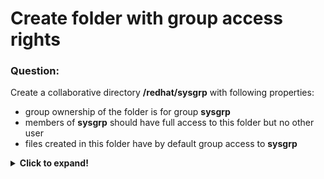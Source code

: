 # Create folder with group access rights

### Question:
Create a collaborative directory **/redhat/sysgrp** with following properties:
* group ownership of the folder is for group **sysgrp**
* members of **sysgrp** should have full access to this folder but no other user
* files created in this folder have by default group access to **sysgrp** 

<details>
  <summary><b>Click to expand!</b></summary>

### Answer:

* Creation of **sysgrp** may be or may be not necessary. Simply **grep /etc/groups** to see if the group is already in the system.
If not: 

```
groupadd sysgrp
```

* Create folder we are talking about and assign it group ownership:

```
mkdir -p /redhat/sysgrp
chgrp sysgrp /redhat/sysgrp/
```

* Assign access rights to the folder. Remember that **2** mentioned below is called **SGID** - which means that when user 
does something on folder/file with **GUID** set will be assigned the access rights of the group.
Assigning **7** to owner and group owner makes sure that the contents of directory is not only readable and writable but also can 
be listed (which **7** for folders mean).

```
chmod 2770 /redhat/sysgrp
ls -ltr /redhat/  # to check the permissions
```

* Create a file in the folder and see the permissions given:

```
touch /redhat/sysgrp/test.log
ls -ltr /redhat/sysgrp
```

### Additional comment:

Even if the user creating file in the directory is **root** it will still have group owner of **sysgrp**.

</details>
